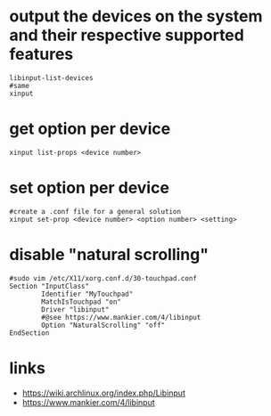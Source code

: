 # output the devices on the system and their respective supported features

```
libinput-list-devices
#same
xinput
```

# get option per device

```
xinput list-props <device number>
```

# set option per device

```
#create a .conf file for a general solution
xinput set-prop <device number> <option number> <setting>
```

# disable "natural scrolling"

```
#sudo vim /etc/X11/xorg.conf.d/30-touchpad.conf
Section "InputClass"
        Identifier "MyTouchpad"
        MatchIsTouchpad "on"
        Driver "libinput"
        #@see https://www.mankier.com/4/libinput
        Option "NaturalScrolling" "off"
EndSection
```

# links

* https://wiki.archlinux.org/index.php/Libinput
* https://www.mankier.com/4/libinput
